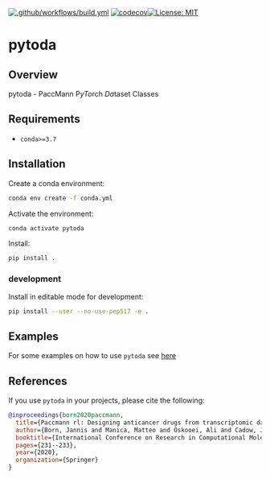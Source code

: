 [![.github/workflows/build.yml](https://github.com/PaccMann/paccmann_datasets/workflows/.github/workflows/build/badge.svg)](https://github.com/PaccMann/paccmann_datasets/actions)
[![codecov](https://codecov.io/gh/PaccMann/paccmann_datasets/branch/master/graph/badge.svg?token=C10ICE7S0Q)](https://codecov.io/gh/PaccMann/paccmann_datasets)[![License:
MIT](https://img.shields.io/badge/License-MIT-yellow.svg)](https://opensource.org/licenses/MIT)

# pytoda

## Overview

pytoda - PaccMann P*yTo*rch *Da*taset Classes

## Requirements

- `conda>=3.7`

## Installation

Create a conda environment:

```sh
conda env create -f conda.yml
```

Activate the environment:

```sh
conda activate pytoda
```

Install:

```sh
pip install .
```

### development

Install in editable mode for development:

```sh
pip install --user --no-use-pep517 -e .
```

## Examples

For some examples on how to use `pytoda` see [here](./examples)

## References

If you use `pytoda` in your projects, please cite the following:

```bib
@inproceedings{born2020paccmann,
  title={Paccmann rl: Designing anticancer drugs from transcriptomic data via reinforcement learning},
  author={Born, Jannis and Manica, Matteo and Oskooei, Ali and Cadow, Joris and Mart{\'\i}nez, Mar{\'\i}a Rodr{\'\i}guez},
  booktitle={International Conference on Research in Computational Molecular Biology},
  pages={231--233},
  year={2020},
  organization={Springer}
}
```
